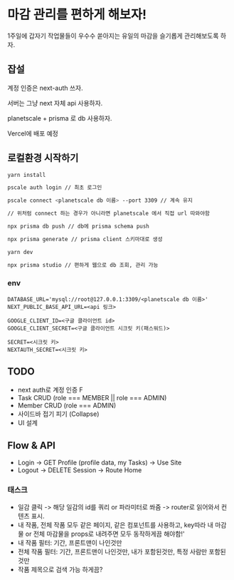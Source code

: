 # 마감 관리를 편하게 해보자!

1주일에 갑자기 작업물들이 우수수 쏟아지는 유일의 마감을 슬기롭게 관리해보도록 하자.

## 잡설

계정 인증은 next-auth 쓰자.

서버는 그냥 next 자체 api 사용하자.

planetscale + prisma 로 db 사용하자.

Vercel에 배포 예정

## 로컬환경 시작하기
```bash
yarn install
```

```bash
pscale auth login // 최초 로그인

pscale connect <planetscale db 이름> --port 3309 // 계속 유지

// 위처럼 connect 하는 경우가 아니라면 planetscale 에서 직접 url 따와야함
```

```bash
npx prisma db push // db에 prisma schema push
```

```bash
npx prisma generate // prisma client 스키마대로 생성
```

```bash
yarn dev
```

```bash
npx prisma studio // 편하게 웹으로 db 조회, 관리 가능
```

### env
```
DATABASE_URL='mysql://root@127.0.0.1:3309/<planetscale db 이름>'
NEXT_PUBLIC_BASE_API_URL=<api 링크>

GOOGLE_CLIENT_ID=<구글 클라이언트 id>
GOOGLE_CLIENT_SECRET=<구글 클라이언트 시크릿 키(패스워드)>

SECRET=<시크릿 키>
NEXTAUTH_SECRET=<시크릿 키>
```

## TODO
- next auth로 계정 인증 F
- Task CRUD (role === MEMBER || role === ADMIN)
- Member CRUD (role === ADMIN)
- 사이드바 접기 피기 (Collapse)
- UI 설계

## Flow & API
- Login -> GET Profile (profile data, my Tasks) -> Use Site
- Logout -> DELETE Session -> Route Home

### 태스크
- 일감 클릭 -> 해당 일감의 id를 쿼리 or 파라미터로 쏴줌 -> router로 읽어와서 컨텐츠 표시.
- 내 작품, 전체 작품 모두 같은 페이지, 같은 컴포넌트를 사용하고, key따라 내 마감물 or 전체 마감물을 props로 내려주면 모두 동작하게끔 해야함!'
- 내 작품 필터: 기간, 프론트맨이 나인것만
- 전체 작품 필터: 기간, 프론트맨이 나인것만, 내가 포함된것만, 특정 사람만 포함된것만
- 작품 제목으로 검색 가능 하게끔?